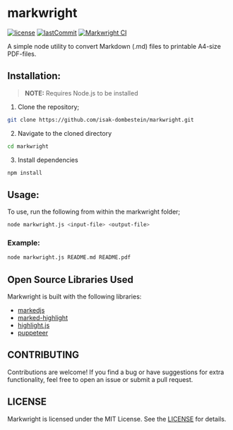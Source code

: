 # markwright

[![license](https://badgen.net/github/license/isak-dombestein/markwright)](https://github.com/isak-dombestein/markwright/blob/main/LICENSE.md)
[![lastCommit](https://badgen.net/github/last-commit/isak-dombestein/markwright)](https://github.com/isak-dombestein/markwright/commits/main/)
[![Markwright CI](https://github.com/isak-dombestein/markwright/actions/workflows/ci.yml/badge.svg)](https://github.com/isak-dombestein/markwright/actions/workflows/ci.yml)

A simple node utility to convert Markdown (.md) files to printable A4-size PDF-files.

## Installation:
> **NOTE:** Requires Node.js to be installed

1. Clone the repository;
```bash
git clone https://github.com/isak-dombestein/markwright.git
```

2. Navigate to the cloned directory
```bash
cd markwright
```

3. Install dependencies
```bash
npm install
```

## Usage:
To use, run the following from within the markwright folder;

```bash
node markwright.js <input-file> <output-file>
```

### Example:
```bash
node markwright.js README.md README.pdf
```

## Open Source Libraries Used
Markwright is built with the following libraries:
- [markedjs](https://github.com/markedjs/marked)
- [marked-highlight](https://github.com/markedjs/marked-highlight)
- [highlight.js](https://highlightjs.org/)
- [puppeteer](https://pptr.dev/)

## CONTRIBUTING
Contributions are welcome! If you find a bug or have suggestions for extra functionality, feel free to open an issue or submit a pull request.

## LICENSE
Markwright is licensed under the MIT License. See the [LICENSE](https://github.com/isak-dombestein/markwright/LICENSE.md) for details.